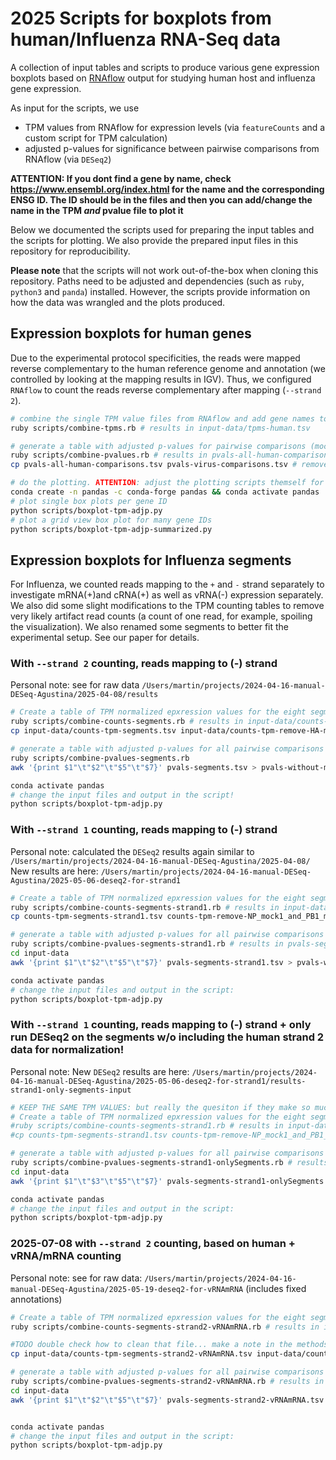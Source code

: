 # 2025 Scripts for boxplots from human/Influenza RNA-Seq data

A collection of input tables and scripts to produce various gene expression boxplots based on [RNAflow](https://github.com/hoelzer-lab/rnaflow) output for studying human host and influenza gene expression. 

As input for the scripts, we use 

* TPM values from RNAflow for expression levels (via `featureCounts` and a custom script for TPM calculation)
* adjusted p-values for significance between pairwise comparisons from RNAflow (via `DESeq2`)

**ATTENTION: If you dont find a gene by name, check https://www.ensembl.org/index.html for the name and the corresponding ENSG ID. The ID should be in the files and then you can add/change the name in the TPM _and_ pvalue file to plot it** 

Below we documented the scripts used for preparing the input tables and the scripts for plotting. We also provide the prepared input files in this repository for reproducibility. 

**Please note** that the scripts will not work out-of-the-box when cloning this repository. Paths need to be adjusted and dependencies (such as `ruby`, `python3` and `panda`) installed. However, the scripts provide information on how the data was wrangled and the plots produced. 

## Expression boxplots for human genes

Due to the experimental protocol specificities, the reads were mapped reverse complementary to the human reference genome and annotation (we controlled by looking at the mapping results in IGV). Thus, we configured `RNAflow` to count the reads reverse complementary after mapping (`--strand 2`).

```bash
# combine the single TPM value files from RNAflow and add gene names to the output table
ruby scripts/combine-tpms.rb # results in input-data/tpms-human.tsv

# generate a table with adjusted p-values for pairwise comparisons (mock-avian, mock-swine, mock-reass)
ruby scripts/combine-pvalues.rb # results in pvals-all-human-comparisons.tsv
cp pvals-all-human-comparisons.tsv pvals-virus-comparisons.tsv # remove the vs. mock comparisons bc we decided to only show the vs virus comparisons, vs mock is anyway always significant

# do the plotting. ATTENTION: adjust the plotting scripts themself for which gene IDs to plot and how!
conda create -n pandas -c conda-forge pandas && conda activate pandas
# plot single box plots per gene ID
python scripts/boxplot-tpm-adjp.py
# plot a grid view box plot for many gene IDs
python scripts/boxplot-tpm-adjp-summarized.py
```

## Expression boxplots for Influenza segments

For Influenza, we counted reads mapping to the `+` and `-` strand separately to investigate mRNA(+)and cRNA(+) as well as vRNA(-) expression separately. We also did some slight modifications to the TPM counting tables to remove very likely artifact read counts (a count of one read, for example, spoiling the visualization). We also renamed some segments to better fit the experimental setup. See our paper for details.  

### With `--strand 2` counting, reads mapping to (-) strand

Personal note: see for raw data `/Users/martin/projects/2024-04-16-manual-DESeq-Agustina/2025-04-08/results`

```bash
# Create a table of TPM normalized epxression values for the eight segments (similar to the TPM table above)
ruby scripts/combine-counts-segments.rb # results in input-data/counts-tpm-segments.tsv
cp input-data/counts-tpm-segments.tsv input-data/counts-tpm-remove-HA-mock2-count1-segments.tsv # manually modified, bc count 1 only for mock and rep2 for HA gene...  + renamed N1 to NA and M1 to MP

# generate a table with adjusted p-values for all pairwise comparisons (mock-avian, mock-swine, mock-reass, avian-swine, ...) 
ruby scripts/combine-pvalues-segments.rb
awk '{print $1"\t"$2"\t"$5"\t"$7}' pvals-segments.tsv > pvals-without-mock-segments.tsv # + renamed N1 to NA and M1 to MP

conda activate pandas
# change the input files and output in the script! 
python scripts/boxplot-tpm-adjp.py
```

### With `--strand 1` counting, reads mapping to (-) strand

Personal note: calculated the `DESeq2` results again similar to `/Users/martin/projects/2024-04-16-manual-DESeq-Agustina/2025-04-08/` New results are here: `/Users/martin/projects/2024-04-16-manual-DESeq-Agustina/2025-05-06-deseq2-for-strand1`

```bash
# Create a table of TPM normalized epxression values for the eight segments 
ruby scripts/combine-counts-segments-strand1.rb # results in input-data/counts-tpm-segments-strand1.tsv
cp counts-tpm-segments-strand1.tsv counts-tpm-remove-NP_mock1_and_PB1_mock3-count1-segments-strand1.tsv # bc count 1 only for mock in rep1 and 3 for NP and PB1 genes...  + renamed N1 to NA

# generate a table with adjusted p-values for all pairwise comparisons (mock-avian, mock-swine, mock-reass, avian-swine, ...) 
ruby scripts/combine-pvalues-segments-strand1.rb # results in pvals-segments-strand1.tsv
cd input-data
awk '{print $1"\t"$2"\t"$5"\t"$7}' pvals-segments-strand1.tsv > pvals-without-mock-segments-strand1.tsv # + renamed N1 to NA and M1 to MP

conda activate pandas
# change the input files and output in the script:
python scripts/boxplot-tpm-adjp.py
```

### With `--strand 1` counting, reads mapping to (-) strand + only run DESeq2 on the segments w/o including the human strand 2 data for normalization!

Personal note: New `DESeq2` results are here: `/Users/martin/projects/2024-04-16-manual-DESeq-Agustina/2025-05-06-deseq2-for-strand1/results-strand1-only-segments-input`

```bash
# KEEP THE SAME TPM VALUES: but really the quesiton if they make so much sense... they are calculated by RNAflow together with counting --strand 1 reads for human genes which is not the correct counting for human (probably counted very few reads for human) 
# Create a table of TPM normalized epxression values for the eight segments 
#ruby scripts/combine-counts-segments-strand1.rb # results in input-data/counts-tpm-segments-strand1.tsv
#cp counts-tpm-segments-strand1.tsv counts-tpm-remove-NP_mock1_and_PB1_mock3-count1-segments-strand1.tsv # bc count 1 only for mock in rep1 and 3 for NP and PB1 genes...  + renamed N1 to NA

# generate a table with adjusted p-values for all pairwise comparisons (mock-avian, mock-swine, mock-reass, avian-swine, ...) 
ruby scripts/combine-pvalues-segments-strand1-onlySegments.rb # results in pvals-segments-strand1-onlySegments.tsv
cd input-data
awk '{print $1"\t"$3"\t"$5"\t"$7}' pvals-segments-strand1-onlySegments.tsv > pvals-without-mock-segments-strand1-onlySegments.tsv # + renamed N1 to NA and M1 to MP

conda activate pandas
# change the input files and output in the script:
python scripts/boxplot-tpm-adjp.py
```

### 2025-07-08 with `--strand 2` counting, based on human + vRNA/mRNA counting

Personal note: see for raw data: `/Users/martin/projects/2024-04-16-manual-DESeq-Agustina/2025-05-19-deseq2-for-vRNAmRNA` (includes fixed annotations)

```bash
# Create a table of TPM normalized epxression values for the eight segments 
ruby scripts/combine-counts-segments-strand2-vRNAmRNA.rb # results in input-data/counts-tpm-segments-strand2-vRNAmRNA.tsv

#TODO double check how to clean that file... make a note in the methods gdocs
cp input-data/counts-tpm-segments-strand2-vRNAmRNA.tsv input-data/counts-tpm-remove-mRNA-NP_mock1_and_mRNA-PB1_mock3_and_vRNA-HA_mock2-count1-segments-strand2-vRNAmRNA.tsv # bc count 1 only for individual mock replicates for NP and PB1 mRNAs (rep1 and 3, respectively) and HA vRNA (rep2) 

# generate a table with adjusted p-values for all pairwise comparisons (mock-avian, mock-swine, mock-reass, avian-swine, ...) 
ruby scripts/combine-pvalues-segments-strand2-vRNAmRNA.rb # results in input-data/pvals-segments-strand2-vRNAmRNA.tsv
cd input-data
awk '{print $1"\t"$2"\t"$5"\t"$7}' pvals-segments-strand2-vRNAmRNA.tsv > pvals-without-mock-segments-strand2-vRNAmRNA.tsv # remove mock columns 


conda activate pandas
# change the input files and output in the script:
python scripts/boxplot-tpm-adjp.py
```



